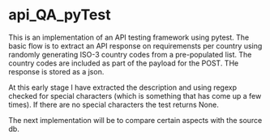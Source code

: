 # api_QA_pyTest

This is an implementation of an API testing framework using pytest. The basic flow is to extract an API response on requiremensts per country using randomly generating ISO-3 country codes from a pre-populated list. The country codes are included as part of the payload for the POST. THe response is stored as a json. 

At this early stage I have extracted the description and using regexp checked for special characters (which is something that has come up a few times). If there are no special characters the test returns None.

The next implementation will be to compare certain aspects with the source db.
